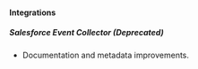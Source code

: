 
#### Integrations

##### Salesforce Event Collector (Deprecated)

- Documentation and metadata improvements.
